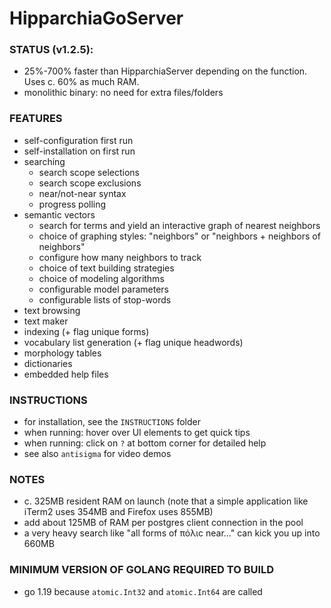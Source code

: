 # HipparchiaGoServer

### STATUS (v1.2.5):

* 25%-700% faster than HipparchiaServer depending on the function. Uses c. 60% as much RAM.
* monolithic binary: no need for extra files/folders

### FEATURES

* self-configuration first run
* self-installation on first run 
* searching
  * search scope selections 
  * search scope exclusions 
  * near/not-near syntax
  * progress polling
* semantic vectors
  * search for terms and yield an interactive graph of nearest neighbors
  * choice of graphing styles: "neighbors" or "neighbors + neighbors of neighbors"
  * configure how many neighbors to track
  * choice of text building strategies
  * choice of modeling algorithms
  * configurable model parameters
  * configurable lists of stop-words
* text browsing
* text maker
* indexing (+ flag unique forms)
* vocabulary list generation (+ flag unique headwords)
* morphology tables
* dictionaries
* embedded help files

### INSTRUCTIONS
* for installation, see the `INSTRUCTIONS` folder
* when running: hover over UI elements to get quick tips
* when running: click on `?` at bottom corner for detailed help
* see also `antisigma` for video demos

### NOTES

* c. 325MB resident RAM on launch (note that a simple application like iTerm2 uses 354MB and Firefox uses 855MB)
* add about 125MB of RAM per postgres client connection in the pool
* a very heavy search like "all forms of πόλιϲ near..." can kick you up into 660MB

### MINIMUM VERSION OF GOLANG REQUIRED TO BUILD
* go 1.19 because `atomic.Int32` and `atomic.Int64` are called
